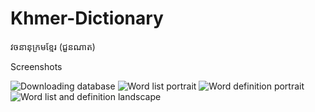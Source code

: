 # Khmer-Dictionary
វចនានុក្រមខ្មែរ (ជួនណាត)

Screenshots

![Downloading database](https://github.com/sovathna/Khmer-Dictionary/raw/master/screenshots/Screenshot_20200430-162820.jpg)
![Word list portrait](https://github.com/sovathna/Khmer-Dictionary/raw/master/screenshots/Screenshot_20200430-162832.jpg)
![Word definition portrait](https://github.com/sovathna/Khmer-Dictionary/raw/master/screenshots/Screenshot_20200430-162840.jpg)
![Word list and definition landscape](https://github.com/sovathna/Khmer-Dictionary/raw/master/screenshots/Screenshot_20200430-162843.jpg)
